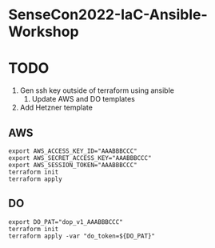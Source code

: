 # SenseCon2022-IaC-Ansible-Workshop

# TODO

1. Gen ssh key outside of terraform using ansible
   1. Update AWS and DO templates
2. Add Hetzner template

## AWS

```
export AWS_ACCESS_KEY_ID="AAABBBCCC"
export AWS_SECRET_ACCESS_KEY="AAABBBCCC"
export AWS_SESSION_TOKEN="AAABBBCCC"
terraform init
terraform apply
```

## DO

```
export DO_PAT="dop_v1_AAABBBCCC"
terraform init
terraform apply -var "do_token=${DO_PAT}"
```